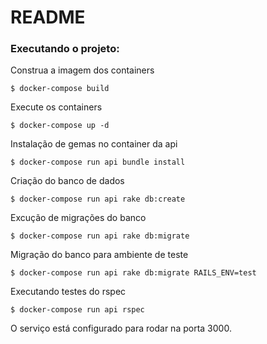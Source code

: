 # README

### Executando o projeto:

Construa a imagem dos containers
```
$ docker-compose build
```

Execute os containers
```
$ docker-compose up -d
```

Instalação de gemas no container da api
```
$ docker-compose run api bundle install
```

Criação do banco de dados
```
$ docker-compose run api rake db:create
```

Excução de migrações do banco
```
$ docker-compose run api rake db:migrate
```

Migração do banco para ambiente de teste
```
$ docker-compose run api rake db:migrate RAILS_ENV=test
```

Executando testes do rspec
```
$ docker-compose run api rspec
```

O serviço está configurado para rodar na porta 3000.